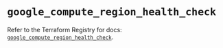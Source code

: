 # `google_compute_region_health_check`

Refer to the Terraform Registry for docs: [`google_compute_region_health_check`](https://registry.terraform.io/providers/hashicorp/google/5.37.0/docs/resources/compute_region_health_check).
